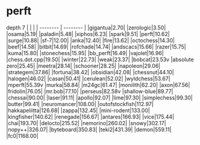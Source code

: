 # perft
depth 7
|          |          | 
| -------- | -------- | 
|gigantua|2.70|
|zerologic|3.50|
|osama|5.19|
|paladin|5.48|
|xiphos|6.23|
|spark|9.51|
|perft|10.62|
|surge|10.88|
|sf-7|12.00|
|anka|12.40|
|fire|13.62|
|octochess|14.30|
|beef|14.58|
|bitbit|14.69|
|rofchade|14.74|
|andscacs|15.66|
|razer|15.75|
|kuma|15.80|
|stonechess|15.95|
|bb_perft|16.49|
|vajolet|16.96|
|chess.dot.cpp|19.50|
|winter|22.73|
|weak|23.37|
|bobcat|23.53v
|absolute zero|25.45|
|meetra|28.14|
|schooner|28.25|
|napoleon|29.06|
|strategem|37.86|
|fortuna|38.42|
|obsidian|42.08|
|chessnut|44.10|
|halogen|46.02|
|casan|50.41|
|cerulean|52.02|
|wyldchess|53.67|
|mperft|55.39v
|murka|58.84|
|m24gc|61.47|
|monilith|62.20|
|axon|67.56|
|fridolin|76.05|
|mr.bob|77.10|
|perseus|82.58v
|shallow-blue|89.77|
|chessai|90.00|
|laser|91.11|
|apollo|92.07|
|lime|97.30|
|simplechess|99.30|
|butter|99.41|
|neuromancer|108.00|
|outofstockfish|112.97|
|hakkapeliitta|126.68|
|zappa|132.45|
|mini-rodent|133.00|
|kingfisher|140.62|
|renegade|156.67|
|antares|166.93|
|vice|175.44|
|chai|193.70|
|delocto|215.52|
|nemorino|260.02|
|snowy|302.17|
|nopy++|326.07|
|byteboard|350.83|
|teki2|431.39|
|demon|559.11|
|fc0|1168.00|
